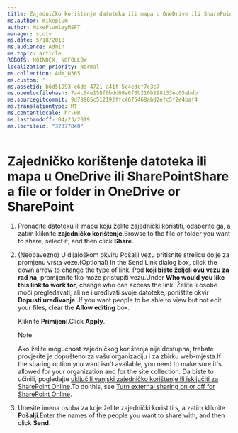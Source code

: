 ```yaml
---
title: Zajedničko korištenje datoteka ili mapa u OneDrive ili SharePoint
ms.author: mikeplum
author: MikePlumleyMSFT
manager: scotv
ms.date: 5/18/2018
ms.audience: Admin
ms.topic: article
ROBOTS: NOINDEX, NOFOLLOW
localization_priority: Normal
ms.collection: Adm_O365
ms.custom: ''
ms.assetid: b6d51993-c6dd-4721-a41f-5c4edcf7c3c7
ms.openlocfilehash: 7a4c54e158f0bdd08e6f0b216b298133ec05ebdb
ms.sourcegitcommit: 9d78905c512192ffc4675468abd2efc5f2e4baf4
ms.translationtype: MT
ms.contentlocale: hr-HR
ms.lasthandoff: 04/23/2019
ms.locfileid: "32377840"
---
```

# <a name="share-a-file-or-folder-in-onedrive-or-sharepoint"></a><span data-ttu-id="a709e-102">Zajedničko korištenje datoteka ili mapa u OneDrive ili SharePoint</span><span class="sxs-lookup"><span data-stu-id="a709e-102">Share a file or folder in OneDrive or SharePoint</span></span>

1. <span data-ttu-id="a709e-103">Pronađite datoteku ili mapu koju želite zajednički koristiti, odaberite ga, a zatim kliknite **zajedničko korištenje**.</span><span class="sxs-lookup"><span data-stu-id="a709e-103">Browse to the file or folder you want to share, select it, and then click **Share**.</span></span>
    
2. <span data-ttu-id="a709e-104">(Neobavezno) U dijaloškom okviru Pošalji vezu pritisnite strelicu dolje za promjenu vrsta veze.</span><span class="sxs-lookup"><span data-stu-id="a709e-104">(Optional) In the Send Link dialog box, click the down arrow to change the type of link.</span></span> <span data-ttu-id="a709e-105">Pod **koji biste željeli ovu vezu za rad na**, promijenite tko može pristupiti vezu.</span><span class="sxs-lookup"><span data-stu-id="a709e-105">Under **Who would you like this link to work for**, change who can access the link.</span></span> <span data-ttu-id="a709e-106">Želite li osobe moći pregledavati, ali ne i uređivati svoje datoteke, poništite okvir **Dopusti uređivanje** .</span><span class="sxs-lookup"><span data-stu-id="a709e-106">If you want people to be able to view but not edit your files, clear the **Allow editing** box.</span></span> 
    
    <span data-ttu-id="a709e-107">Kliknite **Primijeni**.</span><span class="sxs-lookup"><span data-stu-id="a709e-107">Click **Apply**.</span></span>
    
    > [!NOTE]
    > <span data-ttu-id="a709e-108">Ako želite mogućnost zajedničkog korištenja nije dostupna, trebate provjerite je dopušteno za vašu organizaciju i za zbirku web-mjesta.</span><span class="sxs-lookup"><span data-stu-id="a709e-108">If the sharing option you want isn't available, you need to make sure it's allowed for your organization and for the site collection.</span></span> <span data-ttu-id="a709e-109">Da biste to učinili, pogledajte [uključili vanjski zajedničko korištenje ili isključiti za SharePoint Online](https://go.microsoft.com/fwlink/?linkid=866426).</span><span class="sxs-lookup"><span data-stu-id="a709e-109">To do this, see [Turn external sharing on or off for SharePoint Online](https://go.microsoft.com/fwlink/?linkid=866426).</span></span> 
  
3. <span data-ttu-id="a709e-110">Unesite imena osoba za koje želite zajednički koristiti s, a zatim kliknite **Pošalji**.</span><span class="sxs-lookup"><span data-stu-id="a709e-110">Enter the names of the people you want to share with, and then click **Send**.</span></span>
    

